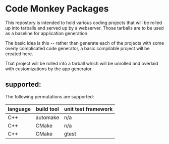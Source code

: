 # Code Monkey Packages
This repostory is intended to hold various coding projects
that will be rolled up into tarballs and served up by 
a webserver.  Those tarballs are to be used as a baseline 
for application generation.

The basic idea is this -- rather than generate each of the 
projects with some overly complicated code generator,
a basic compilable project will be created here.
  
That project will be rolled into a tarball which will
be unrolled and overlaid with customizations by
the app generator.

## supported:

The following permutations are supported:

| language   | build tool  | unit test framework   |
|------------|-------------|-----------------------|
| C++        | automake    | n/a                   | 
| C++        | CMake       | n/a                   |   
| C++        | CMake       | gtest                 | 





